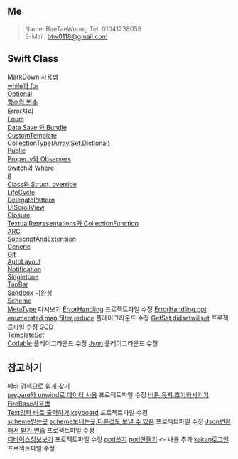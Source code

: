 ## Me
>Name: BaeTaeWoong
>Tel: 01041238059   
>E-Mail: btw0118@gmail.com     

## Swift Class
[MarkDown 사용법](./MD/MarkdownUse.md)   
[while과 for](./MD/WhileAndFor.md)   
[Optional](./MD/Optional.md)   
[함수와 변수](./MD/FuncAndLetVar.md)   
[Error처리](./MD/Error.md)   
[Enum](./MD/Enum.md)    
[Data Save 와 Bundle](./MD/DataSave.md)   
[CustomTemplate](./MD/CustomTemplate.md)   
[CollectionType(Array,Set,Dictional)](./MD/CollectionType.md)   
[Public](./MD/public.md)   
[Property와 Observers](./MD/property.md)   
[Switch와 Where](./MD/switch.md)   
[if](./MD/if.md)   
[Class와 Struct, override](./MD/ClassesAndStructures.md)   
[LifeCycle](./MD/ApplicationLifeCycle.md)   
[DelegatePattern](./MD/DelegatePattern.md)   
[UIScrollView](./MD/UIScrollView.md)      
[Closure](./MD/Closure.md)   
[TextualRepresentations와 CollectionFunction](./MD/TextualRepresentationsAndCollectionFunction.md)      
[ARC](./MD/ARC.md)   
[SubscriptAndExtension](./MD/SubscriptAndExtension.md)      
[Generic](./MD/Generic.md)      
[Git](./MD/Git.md)   
[AutoLayout](./MD/AutoLayout.md)   
[Notification](./MD/Notification.md)    
[Singletone](./MD/SingletonePattern.md)   
[TapBar](./MD/TapBar.md)   
[Sandbox](./MD/Sandbox.md) 미완성  
[Scheme](./MD/Scheme.md)   
[MetaType](./MD/MetaType.md)   다시보기
[ErrorHandling](./Class/ErrorHandling/ErrorHandling.xcodeproj) 프로젝트파일 수정
[ErrorHandling.ppt](./ppt/ErrorHandling.key)   
[enumerated,map,filter,reduce](./Class/highOrderTest.playground)     플레이그라운드 수정
[GetSet,didsetwillset](./Class/GetSet/GetSet.xcodeproj)    프로젝트파일 수정
[GCD](./MD/GCD.md)   
[TemplateSet](./MD/TemplateSet.md)   
[Codable](./Class/codableAndJson/CodableExample.playground)   플레이그라운드 수정
[Json](./Class/codableAndJson/JSONSerialization.playground) 플레이그라운드 수정

## 참고하기
[에러 검색으로 쉽게 찾기](./ppt/Error.pdf)   
[prepare와 unwind로 데이터 사용](./Class/Unwind/Unwind.xcodeproj)    프로젝트파일 수정
[버튼 유지,초기화시키기](./img/button.png)   
[FireBase사용법](./Class/firebase/FireBaseTest2/FireBaseTest2.xcworkspace)   
[Text입력 바로 출력하기,keyboard](./Class/SlackAddWorkspacesUI_Starter/SlackAddWorkspacesUI.xcodeproj) 프로젝트파일 수정   
[scheme받는곳](./Class/Scheme/Inscheme/ClassTest.xcodeproj) [scheme보내는곳,다른것도 보낼 수 있음](./Class/Scheme/URLscheme/URLScheme.xcodeproj)   프로젝트파일 수정
[Json변환해서 받기 연습](./Class/JsonTest/JsonTest.xcodeproj) 프로젝트파일 수정   
[디바이스정보보기](./Class/UIDeviceExample/UIDeviceExample.xcodeproj)   프로젝트파일 수정
[pod쓰기](./Class/podinstall/podwriting.png)  [pod만들기](./Class/podinstall/podmake.png)   <- 내용 추가
[kakao로그인](./Class/kakaoLogin/test/test.xcodeproj)      프로젝트파일 수정
